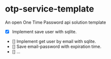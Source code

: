 # otp-service-template
An open One Time Password api solution template

- [x] Implement save user with sqlite.
- [] Implement get user by email with sqlite.
- [] Save email-password with expiration time.
- [] ...